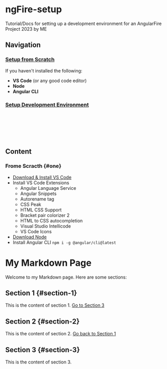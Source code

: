 # ngFire-setup
Tutorial/Docs for setting up a development environment for an AngularFire Project 2023 by ME

## Navigation
### [Setup from Scratch](#one)
If you haven't installed the following:
- __VS Code__ (or any good code editor)
- __Node__
- __Angular CLI__

### [Setup Development Environment](#two)

&nbsp;

&nbsp;

&nbsp;

## Content
### Frome Scracth {#one}
- [Download & Install VS Code](https://code.visualstudio.com/download)
- Install VS Code Extensions
  - Angular Language Service
  - Angular Snippets
  - Autorename tag
  - CSS Peak
  - HTML CSS Support
  - Bracket pair colorizer 2
  - HTML to CSS autocompletion
  - Visual Studio Intellicode
  - VS Code Icons
- [Download Node](https://nodejs.org/pt-br/download)
- Install Angular CLI `npm i -g @angular/cli@latest`



# My Markdown Page

Welcome to my Markdown page. Here are some sections:

## Section 1 {#section-1}

This is the content of section 1. [Go to Section 3](#section-3)

## Section 2 {#section-2}

This is the content of section 2. [Go back to Section 1](#section-1)

## Section 3 {#section-3}

This is the content of section 3.

